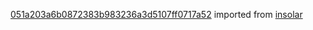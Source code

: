 [051a203a6b0872383b983236a3d5107ff0717a52](https://github.com/insolar/insolar/commit/051a203a6b0872383b983236a3d5107ff0717a52) imported from [insolar](https://github.com/insolar/insolar)
